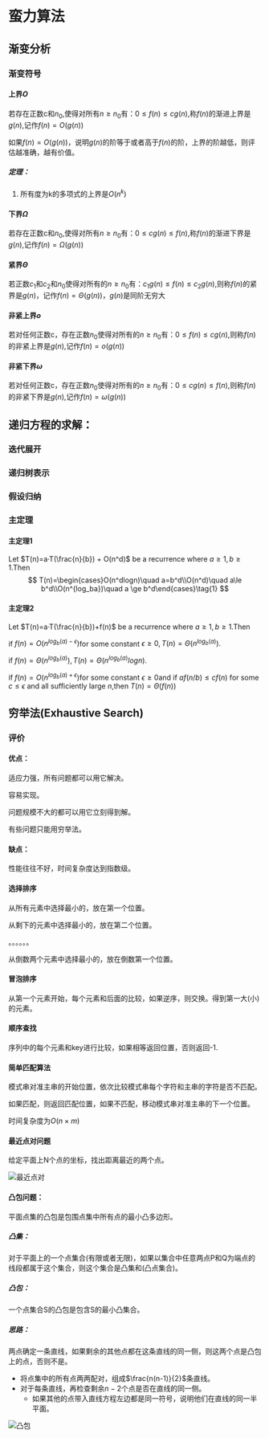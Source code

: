 # 蛮力算法

## 渐变分析

### 渐变符号

#### 上界$O$

若存在正数c和$n_0$​,使得对所有$n\ge n_0$​有：$0\le f(n) \le cg(n)$​​​,称$f(n)$​的渐进上界是$g(n)$​,记作$f(n)=O(g(n))$​

如果$f(n)=O(g(n))$，说明$g(n)$的阶等于或者高于$f(n)$​的阶，上界的阶越低，则评估越准确，越有价值。​

##### 定理：

1. 所有度为k的多项式的上界是$O(n^k)$

#### 下界$\Omega$​

若存在正数c和$n_0$​,使得对所有$n\ge n_0$​有：$0\le cg(n) \le f(n)$​,称$f(n)$​的渐进下界是$g(n)$​,记作$f(n)=\Omega(g(n))$​

#### 紧界$\Theta$​

若正数$c_1$和$c_2$和$n_0$使得对所有的$n\ge n_0$有：$c_1g(n)\le f(n)\le c_2g(n)$,则称$f(n)$的紧界是$g(n)$，记作$f(n)=\Theta(g(n))$​，$g(n)$是同阶无穷大​

#### 非紧上界$o$​

若对任何正数c，存在正数$n_0$​使得对所有的$n\ge n_0$​有：$0\le f(n)\le cg(n)$​,则称$f(n)$​的非紧上界是$g(n)$​,记作$f(n)=o(g(n))$​

#### 非紧下界$\omega$

若对任何正数c，存在正数$n_0$​使得对所有的$n\ge n_0$​有：$0\le cg(n)\le f(n)$​,则称$f(n)$​的非紧下界是$g(n)$​,记作$f(n)=\omega(g(n))$​

## 递归方程的求解：

### 迭代展开

### 递归树表示

### 假设归纳

### 主定理

#### 主定理1

Let $T(n)=a·T(\frac{n}{b}) + O(n^d)$ be a recurrence where $a\ge 1,b\ge 1$.Then
$$
T(n)=\begin{cases}O(n^dlogn)\quad a=b^d\\O(n^d)\quad a\le b^d\\O(n^{log_ba})\quad a \ge b^d\end{cases}\tag{1}
$$

#### 主定理2

Let $T(n)=a·T(\frac{n}{b})+f(n)$​ be a recurrence where $a\ge 1,b\ge 1$​.Then

if $f(n)=O(n^{log_b(a)-\epsilon})$​for some constant $\epsilon\ge 0,T(n)=\Theta(n^{log_b(a)}).$​​

if $f(n)=\Theta(n^{log_b(a)}),T(n)=\Theta(n^{log_b(a)}logn).$

if $f(n)=O(n^{log_b(a)+\epsilon})$for some constant $\epsilon\ge0$and if $af(n/b)\le cf(n)$ for some $c\le \epsilon$ and all sufficiently large $n$,then $T(n)=\Theta(f(n))$

## 穷举法(Exhaustive Search)

### 评价

#### 优点：

适应力强，所有问题都可以用它解决。

容易实现。

问题规模不大的都可以用它立刻得到解。

有些问题只能用穷举法。

#### 缺点：

性能往往不好，时间复杂度达到指数级。

#### 选择排序

从所有元素中选择最小的，放在第一个位置。

从剩下的元素中选择最小的，放在第二个位置。

。。。。。。

从倒数两个元素中选择最小的，放在倒数第一个位置。

#### 冒泡排序

从第一个元素开始，每个元素和后面的比较，如果逆序，则交换。得到第一大(小)的元素。

#### 顺序查找

序列中的每个元素和key进行比较，如果相等返回位置，否则返回-1.

#### 简单匹配算法

模式串对准主串的开始位置，依次比较模式串每个字符和主串的字符是否不匹配。

如果匹配，则返回匹配位置，如果不匹配，移动模式串对准主串的下一个位置。

时间复杂度为$O(n\times m)$

#### 最近点对问题

给定平面上N个点的坐标，找出距离最近的两个点。

![最近点对](D:\JAVA项目\图片\最近点对.png)

#### 凸包问题：

平面点集的凸包是包围点集中所有点的最小凸多边形。

##### 凸集：

对于平面上的一个点集合(有限或者无限)，如果以集合中任意两点P和Q为端点的线段都属于这个集合，则这个集合是凸集和(凸点集合)。

##### 凸包：

一个点集合S的凸包是包含S的最小凸集合。

##### 思路：

两点确定一条直线，如果剩余的其他点都在这条直线的同一侧，则这两个点是凸包上的点，否则不是。

- 将点集中的所有点两两配对，组成$\frac{n(n-1)}{2}$条直线。
- 对于每条直线，再检查剩余$n-2$个点是否在直线的同一侧。
  - 如果其他的点带入直线方程左边都是同一符号，说明他们在直线的同一半平面。

![凸包](D:\JAVA项目\图片\凸包.png)